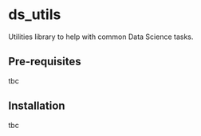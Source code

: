 # ds_utils

Utilities library to help with common Data Science tasks.

## Pre-requisites

tbc

## Installation

tbc
